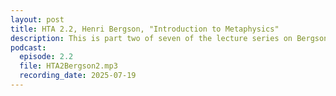 ```yaml
---
layout: post
title: HTA 2.2, Henri Bergson, "Introduction to Metaphysics"
description: This is part two of seven of the lecture series on Bergson's "Introduction to Metaphysics."
podcast:
  episode: 2.2
  file: HTA2Bergson2.mp3
  recording_date: 2025-07-19
---
```

